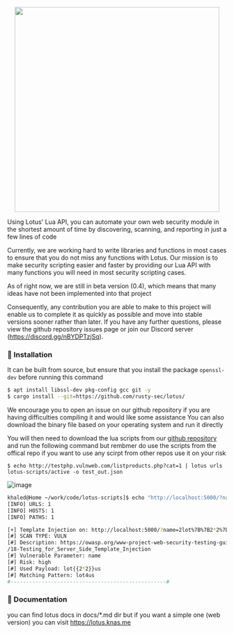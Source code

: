 <p align="center">
<img src="https://user-images.githubusercontent.com/45688522/222855100-a4ac6087-464b-4df9-8fca-f0e5bf2d951a.png" width="470px" >
<!-- img src="https://user-images.githubusercontent.com/45688522/222831284-09899d3b-322b-4215-ba99-8294d4bf8a9b.png" width="170px" -->
</p>
Using Lotus' Lua API, you can automate your own web security module in the shortest amount of time by discovering, scanning, and reporting in just a few lines of code

Currently, we are working hard to write libraries and functions in most cases to ensure that you do not miss any functions with Lotus. Our mission is to make security scripting easier and faster by providing our Lua API with many functions you will need in most security scripting cases. 

As of right now, we are still in beta version (0.4), which means that many ideas have not been implemented into that project

 Consequently, any contribution you are able to make to this project will enable us to complete it as quickly as possible and move into stable versions sooner rather than later. If you have any further questions, please view the github repository issues page or join our Discord server (https://discord.gg/nBYDPTzjSq).

### :rocket: Installation 
It can be built from source, but ensure that you install the package `openssl-dev` before running this command

```bash
$ apt install libssl-dev pkg-config gcc git -y
$ cargo install --git=https://github.com/rusty-sec/lotus/
```
We encourage you to open an issue on our github repository if you are having difficulties compiling it and would like some assistance
You can also download the binary file based on your operating system and run it directly



You will then need to download the lua scripts from our [github repository](https://github.com/rusty-sec/lotus-scripts) and run the following command
but rembmer do use the scripts from the offical repo if you want to use any scirpt from other repos use it on your risk 

```
$ echo http://testphp.vulnweb.com/listproducts.php?cat=1 | lotus urls lotus-scripts/active -o test_out.json
```

![image](https://user-images.githubusercontent.com/45688522/202260525-46caeaeb-8687-4723-a406-aea30e0ea9c6.png)

```bash
khaled@Home ~/work/code/lotus-scripts]$ echo "http://localhost:5000/?name=2" | lotus urls ~/work/code/lotus-scripts/active/ -o out -v
[INFO] URLS: 1
[INFO] HOSTS: 1
[INFO] PATHS: 1

[+] Template Injection on: http://localhost:5000/?name=2lot%7B%7B2*2%7D%7Dus
[#] SCAN TYPE: VULN
[#] Description: https://owasp.org/www-project-web-security-testing-guide/v41/4-Web_Application_Security_Testing/07-Input_Validation_Testing
/18-Testing_for_Server_Side_Template_Injection
[#] Vulnerable Parameter: name
[#] Risk: high
[#] Used Payload: lot{{2*2}}us
[#] Matching Pattern: lot4us
#--------------------------------------------------#
```


### :book: Documentation
you can find lotus docs in docs/*.md dir but if you want a simple one (web version) you can visit https://lotus.knas.me
